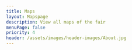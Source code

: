 ```yaml
---
title: Maps
layout: Mapspage
description: View all maps of the fair
menuPage: false
priority: 4
header: /assets/images/header-images/About.jpg
---
```

